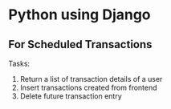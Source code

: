 # Python using Django
## For Scheduled Transactions 

Tasks:
1. Return a list of transaction details of a user
2. Insert transactions created from frontend
3. Delete future transaction entry